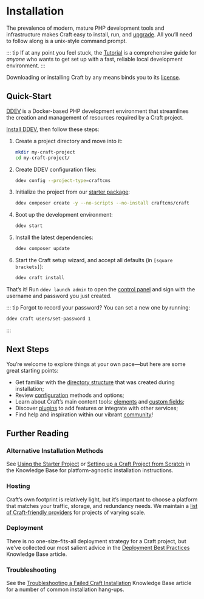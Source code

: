 # Installation

The prevalence of modern, mature PHP development tools and infrastructure makes Craft easy to install, run, and [upgrade](./upgrade.md). All you’ll need to follow along is a unix-style command prompt.

::: tip
If at any point you feel stuck, the [Tutorial](../getting-started-tutorial/README.md) is a comprehensive guide for _anyone_ who wants to get set up with a fast, reliable local development environment.
:::

Downloading or installing Craft by any means binds you to its [license](https://craftcms.com/license).

## Quick-Start

[DDEV](https://ddev.readthedocs.io/en/stable/) is a Docker-based PHP development environment that streamlines the creation and management of resources required by a Craft project.

[Install DDEV](https://ddev.readthedocs.io/en/latest/users/install/ddev-installation/), then follow these steps:

1. Create a project directory and move into it:

    ```bash
    mkdir my-craft-project
    cd my-craft-project/
    ```

1. Create DDEV configuration files:

    ```bash
    ddev config --project-type=craftcms
    ```

1. Initialize the project from our [starter package](https://github.com/craftcms/craft):

    ```bash
    ddev composer create -y --no-scripts --no-install craftcms/craft
    ```

1. Boot up the development environment:

    ```bash
    ddev start
    ```

1. Install the latest dependencies:

    ```bash
    ddev composer update
    ```

1. Start the Craft setup wizard, and accept all defaults (in `[square brackets]`):

    ```bash
    ddev craft install
    ```

That’s it! Run `ddev launch admin` to open the [control panel](./control-panel.md) and sign with the username and password you just created.

::: tip
Forgot to record your password? You can set a new one by running:

```bash
ddev craft users/set-password 1
```
:::

## Next Steps

You’re welcome to explore things at your own pace—but here are some great starting points:

- Get familiar with the [directory structure](./directory-structure.md) that was created during installation;
- Review [configuration](./config/README.md) methods and options;
- Learn about Craft’s main content tools: [elements](./elements.md) and [custom fields](./fields.md);
- Discover [plugins](./plugins.md) to add features or integrate with other services;
- Find help and inspiration within our vibrant [community](https://craftcms.com/community)!

## Further Reading

### Alternative Installation Methods

See [Using the Starter Project](kb:using-the-starter-project) or [Setting up a Craft Project from Scratch](kb:setting-up-a-craft-project-from-scratch) in the Knowledge Base for platform-agnostic installation instructions.

### Hosting

Craft’s own footprint is relatively light, but it’s important to choose a platform that matches your traffic, storage, and redundancy needs. We maintain a [list of Craft-friendly providers](https://craftcms.com/hosting) for projects of varying scale.

### Deployment

There is no one-size-fits-all deployment strategy for a Craft project, but we’ve collected our most salient advice in the [Deployment Best Practices](kb:deployment-best-practices) Knowledge Base article.

### Troubleshooting

See the [Troubleshooting a Failed Craft Installation](kb:troubleshooting-failed-installation) Knowledge Base article for a number of common installation hang-ups.
